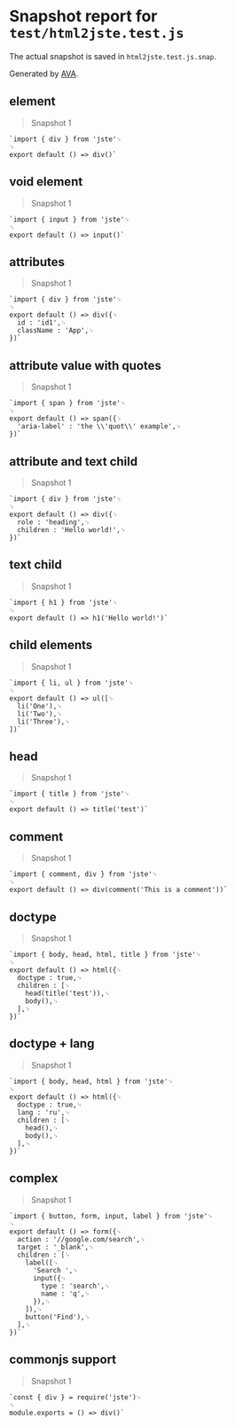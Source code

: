 # Snapshot report for `test/html2jste.test.js`

The actual snapshot is saved in `html2jste.test.js.snap`.

Generated by [AVA](https://avajs.dev).

## element

> Snapshot 1

    `import { div } from 'jste'␊
    ␊
    export default () => div()`

## void element

> Snapshot 1

    `import { input } from 'jste'␊
    ␊
    export default () => input()`

## attributes

> Snapshot 1

    `import { div } from 'jste'␊
    ␊
    export default () => div({␊
      id : 'id1',␊
      className : 'App',␊
    })`

## attribute value with quotes

> Snapshot 1

    `import { span } from 'jste'␊
    ␊
    export default () => span({␊
      'aria-label' : 'the \\'quot\\' example',␊
    })`

## attribute and text child

> Snapshot 1

    `import { div } from 'jste'␊
    ␊
    export default () => div({␊
      role : 'heading',␊
      children : 'Hello world!',␊
    })`

## text child

> Snapshot 1

    `import { h1 } from 'jste'␊
    ␊
    export default () => h1('Hello world!')`

## child elements

> Snapshot 1

    `import { li, ul } from 'jste'␊
    ␊
    export default () => ul([␊
      li('One'),␊
      li('Two'),␊
      li('Three'),␊
    ])`

## head

> Snapshot 1

    `import { title } from 'jste'␊
    ␊
    export default () => title('test')`

## comment

> Snapshot 1

    `import { comment, div } from 'jste'␊
    ␊
    export default () => div(comment('This is a comment'))`

## doctype

> Snapshot 1

    `import { body, head, html, title } from 'jste'␊
    ␊
    export default () => html({␊
      doctype : true,␊
      children : [␊
        head(title('test')),␊
        body(),␊
      ],␊
    })`

## doctype + lang

> Snapshot 1

    `import { body, head, html } from 'jste'␊
    ␊
    export default () => html({␊
      doctype : true,␊
      lang : 'ru',␊
      children : [␊
        head(),␊
        body(),␊
      ],␊
    })`

## complex

> Snapshot 1

    `import { button, form, input, label } from 'jste'␊
    ␊
    export default () => form({␊
      action : '//google.com/search',␊
      target : '_blank',␊
      children : [␊
        label([␊
          'Search ',␊
          input({␊
            type : 'search',␊
            name : 'q',␊
          }),␊
        ]),␊
        button('Find'),␊
      ],␊
    })`

## commonjs support

> Snapshot 1

    `const { div } = require('jste')␊
    ␊
    module.exports = () => div()`
